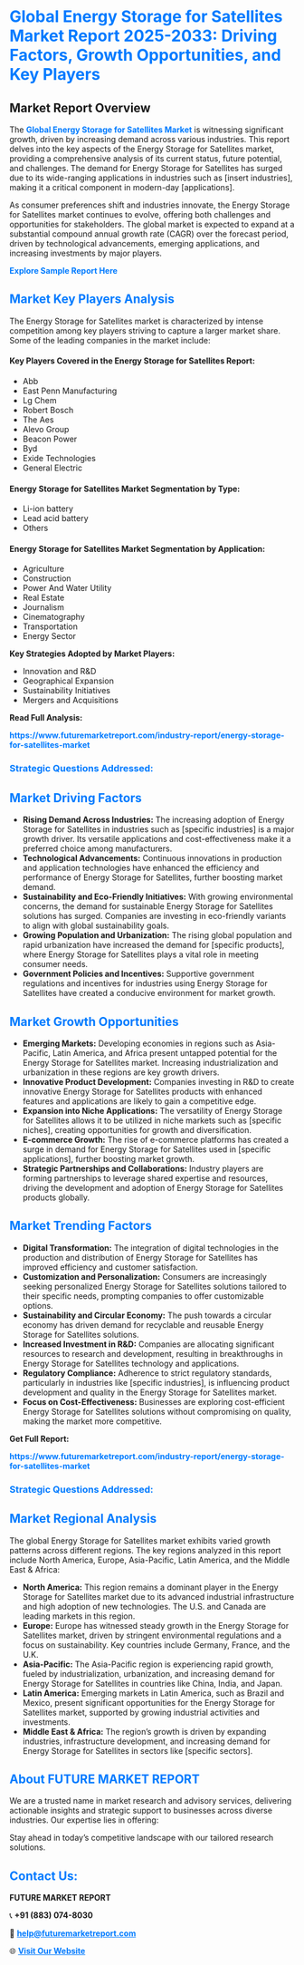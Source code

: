<h1 style="color: #007BFF;">Global Energy Storage for Satellites Market Report 2025-2033: Driving Factors, Growth Opportunities, and Key Players</h1>

<section id="overview">
<h2>Market Report Overview</h2>
<p>The <a href="https://www.futuremarketreport.com/industry-report/energy-storage-for-satellites-market" style="color: #007BFF; text-decoration: none;"><strong>Global Energy Storage for Satellites Market</strong></a> is witnessing significant growth, driven by increasing demand across various industries. This report delves into the key aspects of the Energy Storage for Satellites market, providing a comprehensive analysis of its current status, future potential, and challenges. The demand for Energy Storage for Satellites has surged due to its wide-ranging applications in industries such as [insert industries], making it a critical component in modern-day [applications].</p>
<p>As consumer preferences shift and industries innovate, the Energy Storage for Satellites market continues to evolve, offering both challenges and opportunities for stakeholders. The global market is expected to expand at a substantial compound annual growth rate (CAGR) over the forecast period, driven by technological advancements, emerging applications, and increasing investments by major players.</p>
</section>

<section id="overview">
<p><a href="https://www.futuremarketreport.com/request-sample/reportId=34750" style="color: #007BFF; text-decoration: none;"><strong>Explore Sample Report Here</strong></a></p>
</section>

<section id="key-players">
<h2 style="color: #007BFF;">Market Key Players Analysis</h2>
<p>The Energy Storage for Satellites market is characterized by intense competition among key players striving to capture a larger market share. Some of the leading companies in the market include:</p>
<h4>Key Players Covered in the Energy Storage for Satellites Report:</h4>
<ul><li>Abb</li><li>East Penn Manufacturing</li><li>Lg Chem</li><li>Robert Bosch</li><li>The Aes</li><li>Alevo Group</li><li>Beacon Power</li><li>Byd</li><li>Exide Technologies</li><li>General Electric</li></ul>
<h4>Energy Storage for Satellites Market Segmentation by Type:</h4>
<ul><li>Li-ion battery</li><li>Lead acid battery</li><li>Others</li></ul>

<h4>Energy Storage for Satellites Market Segmentation by Application:</h4>
<ul><li>Agriculture</li><li>Construction</li><li>Power And Water Utility</li><li>Real Estate</li><li>Journalism</li><li>Cinematography</li><li>Transportation</li><li>Energy Sector</li></ul>
<p><strong>Key Strategies Adopted by Market Players:</strong></p>
<ul>
<li>Innovation and R&D</li>
<li>Geographical Expansion</li>
<li>Sustainability Initiatives</li>
<li>Mergers and Acquisitions</li>
</ul>
</section>

<section>
<p><strong>Read Full Analysis: </strong></p><a href="https://www.futuremarketreport.com/industry-report/energy-storage-for-satellites-market" style="color: #007BFF; text-decoration: none;"><strong>https://www.futuremarketreport.com/industry-report/energy-storage-for-satellites-market</strong></a>
<h3 style="color: #007BFF;">Strategic Questions Addressed:</h3>
</section>

<section id="driving-factors">
<h2 style="color: #007BFF;">Market Driving Factors</h2>
<ul>
<li><strong>Rising Demand Across Industries:</strong> The increasing adoption of Energy Storage for Satellites in industries such as [specific industries] is a major growth driver. Its versatile applications and cost-effectiveness make it a preferred choice among manufacturers.</li>
<li><strong>Technological Advancements:</strong> Continuous innovations in production and application technologies have enhanced the efficiency and performance of Energy Storage for Satellites, further boosting market demand.</li>
<li><strong>Sustainability and Eco-Friendly Initiatives:</strong> With growing environmental concerns, the demand for sustainable Energy Storage for Satellites solutions has surged. Companies are investing in eco-friendly variants to align with global sustainability goals.</li>
<li><strong>Growing Population and Urbanization:</strong> The rising global population and rapid urbanization have increased the demand for [specific products], where Energy Storage for Satellites plays a vital role in meeting consumer needs.</li>
<li><strong>Government Policies and Incentives:</strong> Supportive government regulations and incentives for industries using Energy Storage for Satellites have created a conducive environment for market growth.</li>
</ul>
</section>

<section id="growth-opportunities">
<h2 style="color: #007BFF;">Market Growth Opportunities</h2>
<ul>
<li><strong>Emerging Markets:</strong> Developing economies in regions such as Asia-Pacific, Latin America, and Africa present untapped potential for the Energy Storage for Satellites market. Increasing industrialization and urbanization in these regions are key growth drivers.</li>
<li><strong>Innovative Product Development:</strong> Companies investing in R&D to create innovative Energy Storage for Satellites products with enhanced features and applications are likely to gain a competitive edge.</li>
<li><strong>Expansion into Niche Applications:</strong> The versatility of Energy Storage for Satellites allows it to be utilized in niche markets such as [specific niches], creating opportunities for growth and diversification.</li>
<li><strong>E-commerce Growth:</strong> The rise of e-commerce platforms has created a surge in demand for Energy Storage for Satellites used in [specific applications], further boosting market growth.</li>
<li><strong>Strategic Partnerships and Collaborations:</strong> Industry players are forming partnerships to leverage shared expertise and resources, driving the development and adoption of Energy Storage for Satellites products globally.</li>
</ul>
</section>

<section id="trending-factors">
<h2 style="color: #007BFF;">Market Trending Factors</h2>
<ul>
<li><strong>Digital Transformation:</strong> The integration of digital technologies in the production and distribution of Energy Storage for Satellites has improved efficiency and customer satisfaction.</li>
<li><strong>Customization and Personalization:</strong> Consumers are increasingly seeking personalized Energy Storage for Satellites solutions tailored to their specific needs, prompting companies to offer customizable options.</li>
<li><strong>Sustainability and Circular Economy:</strong> The push towards a circular economy has driven demand for recyclable and reusable Energy Storage for Satellites solutions.</li>
<li><strong>Increased Investment in R&D:</strong> Companies are allocating significant resources to research and development, resulting in breakthroughs in Energy Storage for Satellites technology and applications.</li>
<li><strong>Regulatory Compliance:</strong> Adherence to strict regulatory standards, particularly in industries like [specific industries], is influencing product development and quality in the Energy Storage for Satellites market.</li>
<li><strong>Focus on Cost-Effectiveness:</strong> Businesses are exploring cost-efficient Energy Storage for Satellites solutions without compromising on quality, making the market more competitive.</li>
</ul>
</section>

<section>
<p><strong>Get Full Report: </strong></p><a href="https://www.futuremarketreport.com/industry-report/energy-storage-for-satellites-market" style="color: #007BFF; text-decoration: none;"><strong>https://www.futuremarketreport.com/industry-report/energy-storage-for-satellites-market</strong></a>
<h3 style="color: #007BFF;">Strategic Questions Addressed:</h3>
</section>


<section id="regional-analysis">
<h2 style="color: #007BFF;">Market Regional Analysis</h2>
<p>The global Energy Storage for Satellites market exhibits varied growth patterns across different regions. The key regions analyzed in this report include North America, Europe, Asia-Pacific, Latin America, and the Middle East & Africa:</p>
<ul>
<li><strong>North America:</strong> This region remains a dominant player in the Energy Storage for Satellites market due to its advanced industrial infrastructure and high adoption of new technologies. The U.S. and Canada are leading markets in this region.</li>
<li><strong>Europe:</strong> Europe has witnessed steady growth in the Energy Storage for Satellites market, driven by stringent environmental regulations and a focus on sustainability. Key countries include Germany, France, and the U.K.</li>
<li><strong>Asia-Pacific:</strong> The Asia-Pacific region is experiencing rapid growth, fueled by industrialization, urbanization, and increasing demand for Energy Storage for Satellites in countries like China, India, and Japan.</li>
<li><strong>Latin America:</strong> Emerging markets in Latin America, such as Brazil and Mexico, present significant opportunities for the Energy Storage for Satellites market, supported by growing industrial activities and investments.</li>
<li><strong>Middle East & Africa:</strong> The region’s growth is driven by expanding industries, infrastructure development, and increasing demand for Energy Storage for Satellites in sectors like [specific sectors].</li>
</ul>
</section>

<footer>
<h2 style="color: #007BFF;">About FUTURE MARKET REPORT</h2>
<p>We are a trusted name in market research and advisory services, delivering actionable insights and strategic support to businesses across diverse industries. Our expertise lies in offering:</p>

<p>Stay ahead in today’s competitive landscape with our tailored research solutions.</p>

<h2 style="color: #007BFF;">Contact Us:</h2>
<p><strong>FUTURE MARKET REPORT</strong></p>
<p>📞 <strong>+91 (883) 074-8030</strong></p>
<p>📧 <strong><a href="mailto:help@futuremarketreport.com" style="color: #007BFF;">help@futuremarketreport.com</a></strong></p>
<p>🌐 <strong><a href="https://www.futuremarketreport.com/" style="color: #007BFF;">Visit Our Website</a></strong></p>
</footer>